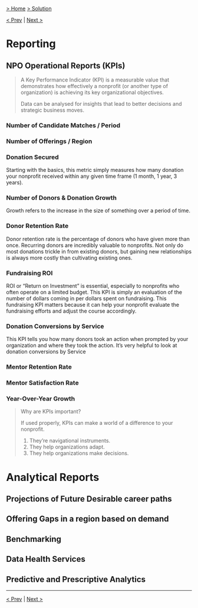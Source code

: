 [> Home](../README.md)  [> Solution](README.md)

[< Prev](2.6.Roadmap.md)  |  [Next >](README.md)

# Reporting


## NPO Operational Reports (KPIs)

> A Key Performance Indicator (KPI) is a measurable value that demonstrates how effectively a nonprofit (or another type of organization) is achieving its key organizational objectives.
>
> Data can be analysed for insights that lead to better decisions and strategic business moves.

### Number of Candidate Matches / Period

### Number of Offerings / Region


### Donation Secured

Starting with the basics, this metric simply measures how many donation your nonprofit received within any given time frame (1 month, 1 year, 3 years).

### Number of Donors & Donation Growth

Growth refers to the increase in the size of something over a period of time.

### Donor Retention Rate
Donor retention rate is the percentage of donors who have given more than once. Recurring donors are incredibly valuable to nonprofits. Not only do most donations trickle in from existing donors, but gaining new relationships is always more costly than cultivating existing ones.

### Fundraising ROI
ROI or “Return on Investment” is essential, especially to nonprofits who often operate on a limited budget. This KPI is simply an evaluation of the number of dollars coming in per dollars spent on fundraising. This fundraising KPI matters because it can help your nonprofit evaluate the fundraising efforts and adjust the course accordingly.

### Donation Conversions by Service
This KPI tells you how many donors took an action when prompted by your organization and where they took the action. It’s very helpful to look at donation conversions by Service

### Mentor Retention Rate

### Mentor Satisfaction Rate

### Year-Over-Year Growth

> Why are KPIs important?
> 
> If used properly, KPIs can make a world of a difference to your nonprofit.
>
> 1. They’re navigational instruments.
> 2. They help organizations adapt.
> 3. They help organizations make decisions.


# Analytical Reports

## Projections of Future Desirable career paths

## Offering Gaps in a region based on demand

## Benchmarking

## Data Health Services

## Predictive and Prescriptive Analytics

---

[< Prev](2.6.Roadmap.md)  |  [Next >](README.md)
